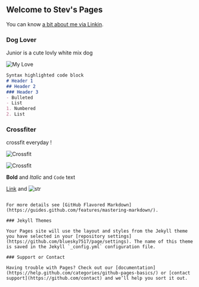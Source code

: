 ## Welcome to Stev's Pages

You can know [a bit about me via Linkin](www.linkedin.com/in/stev-lin-5167b473).

### Dog Lover

Junior is a cute  lovly white mix dog 

![My Love](Stev-Lin/IMG_5003.jpg)

```markdown
Syntax highlighted code block
# Header 1
## Header 2
### Header 3
- Bulleted
- List
1. Numbered
2. List
```

### Crossfiter

crossfit everyday !

![Crossfit](https://imgur.com/a/2xUMOMn)

![Crossfit](Stev-Lin/IMG_5233.jpg)






**Bold** and _Italic_ and `Code` text

[Link](url) and ![str](url)
```

For more details see [GitHub Flavored Markdown](https://guides.github.com/features/mastering-markdown/).

### Jekyll Themes

Your Pages site will use the layout and styles from the Jekyll theme you have selected in your [repository settings](https://github.com/bluesky7517/page/settings). The name of this theme is saved in the Jekyll `_config.yml` configuration file.

### Support or Contact

Having trouble with Pages? Check out our [documentation](https://help.github.com/categories/github-pages-basics/) or [contact support](https://github.com/contact) and we’ll help you sort it out.
